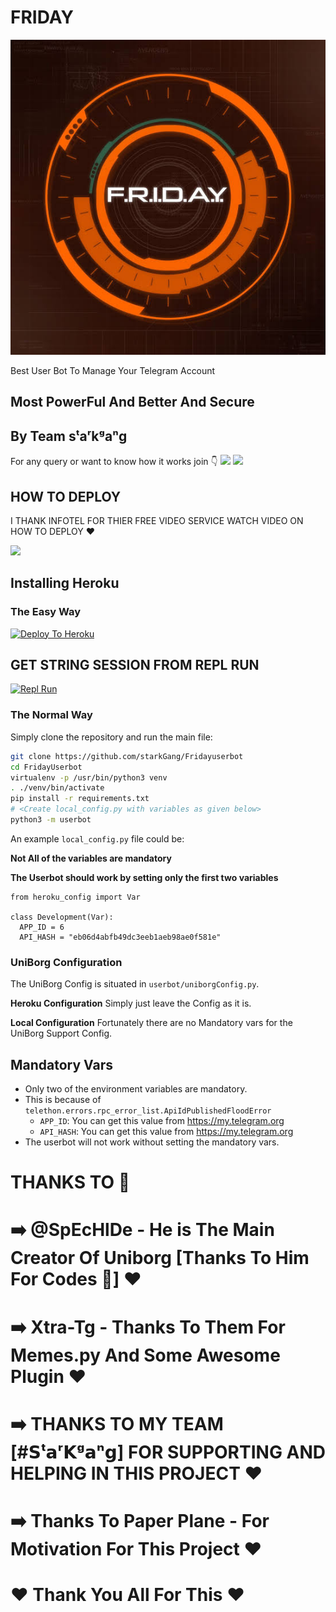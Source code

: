 # FRIDAY

<p align="center">
<img src="Logo.jpeg" alt="FRIDAY">

Best User Bot To Manage Your Telegram Account 
## Most PowerFul And Better And Secure

## By Team sᵗaʳkᵍaⁿg

For any query or want to know how it works join 👇
<a href="https://t.me/FridaySupportOfficial"><img src="https://img.shields.io/badge/Join-Telegram%20Channel-red.svg?logo=Telegram"></a>
<a href="https://t.me/fridayOT"><img src="https://img.shields.io/badge/Join-Telegram%20Group-blue.svg?logo=telegram"></a>

## HOW TO DEPLOY 

I THANK INFOTEL FOR THIER FREE VIDEO SERVICE WATCH VIDEO ON HOW TO DEPLOY ♥️

 <a href="https://youtu.be/xfHcm_e92eQ"><img src="https://telegra.ph/file/9ac774b59c57b7b3a0c89.png?logo=youtube"></a>

## Installing Heroku 

### The Easy Way
[![Deploy To Heroku](https://www.herokucdn.com/deploy/button.svg)](https://heroku.com/deploy?template=https://github.com/StarkGang/fridayuserbot)

## GET STRING SESSION FROM REPL RUN 

[![Repl Run](https://img.shields.io/badge/REPL%20RUN-Run%20Online-blue.svg)](https://friday.starkgang.repl.run)

### The Normal Way

Simply clone the repository and run the main file:
```sh
git clone https://github.com/starkGang/Fridayuserbot
cd FridayUserbot
virtualenv -p /usr/bin/python3 venv
. ./venv/bin/activate
pip install -r requirements.txt
# <Create local_config.py with variables as given below>
python3 -m userbot
```

An example `local_config.py` file could be:

**Not All of the variables are mandatory**

__The Userbot should work by setting only the first two variables__

```python3
from heroku_config import Var

class Development(Var):
  APP_ID = 6
  API_HASH = "eb06d4abfb49dc3eeb1aeb98ae0f581e"
```

### UniBorg Configuration

The UniBorg Config is situated in `userbot/uniborgConfig.py`.

**Heroku Configuration**
Simply just leave the Config as it is.

**Local Configuration**
Fortunately there are no Mandatory vars for the UniBorg Support Config.

## Mandatory Vars

- Only two of the environment variables are mandatory.
- This is because of `telethon.errors.rpc_error_list.ApiIdPublishedFloodError`
    - `APP_ID`:   You can get this value from https://my.telegram.org
    - `API_HASH`:   You can get this value from https://my.telegram.org
- The userbot will not work without setting the mandatory vars.


# THANKS TO 🤟
# ➡️ @SpEcHlDe - He is The Main Creator Of Uniborg [Thanks To Him For Codes 🤟] ❤️
# ➡️ Xtra-Tg - Thanks To Them For Memes.py And Some Awesome Plugin ❤️
# ➡️ THANKS TO MY TEAM [#𝗦ᵗ𝗮ʳ𝗞ᵍ𝗮ⁿ𝗴] FOR SUPPORTING AND HELPING IN THIS PROJECT ❤️
# ➡️ Thanks To Paper Plane - For Motivation For This Project ❤️
 #         ❤️ Thank You All For This ❤️
